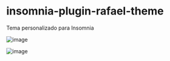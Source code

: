 # insomnia-plugin-rafael-theme

Tema personalizado para Insomnia

![image](https://user-images.githubusercontent.com/90640158/185438495-f2bb17b1-43a4-4a64-b536-5854f89d452b.png)

![image](https://user-images.githubusercontent.com/90640158/185438713-54cbabdb-ced0-4f48-af4e-de8cecce3c17.png)

